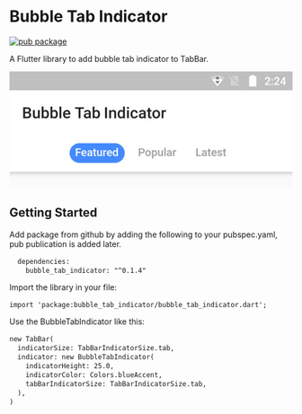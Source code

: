 # Bubble Tab Indicator

[![pub package](https://img.shields.io/pub/v/bubble_tab_indicator.svg)](https://pub.dartlang.org/packages/bubble_tab_indicator)

A Flutter library to add bubble tab indicator to TabBar.

![banner](images/banner.jpg)

## Getting Started

Add package from github by adding the following to your pubspec.yaml, pub publication is added later.
````
  dependencies:
    bubble_tab_indicator: "^0.1.4"
````
Import the library in your file:
````
import 'package:bubble_tab_indicator/bubble_tab_indicator.dart';
````
Use the BubbleTabIndicator like this: 
````
new TabBar(
  indicatorSize: TabBarIndicatorSize.tab,
  indicator: new BubbleTabIndicator(
    indicatorHeight: 25.0,
    indicatorColor: Colors.blueAccent,
    tabBarIndicatorSize: TabBarIndicatorSize.tab,
  ),
)
````